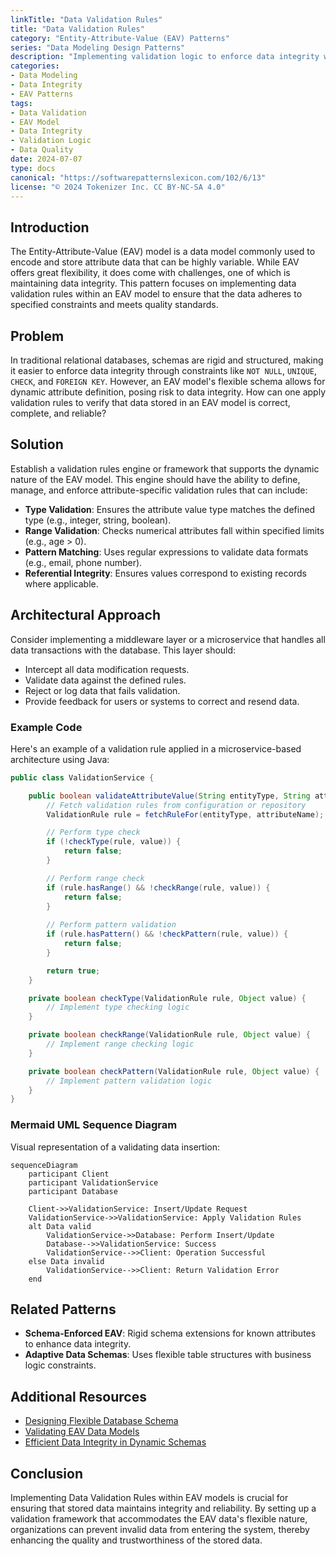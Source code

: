 ```yaml
---
linkTitle: "Data Validation Rules"
title: "Data Validation Rules"
category: "Entity-Attribute-Value (EAV) Patterns"
series: "Data Modeling Design Patterns"
description: "Implementing validation logic to enforce data integrity within EAV models, such as ensuring numerical attributes fall within specified ranges."
categories:
- Data Modeling
- Data Integrity
- EAV Patterns
tags:
- Data Validation
- EAV Model
- Data Integrity
- Validation Logic
- Data Quality
date: 2024-07-07
type: docs
canonical: "https://softwarepatternslexicon.com/102/6/13"
license: "© 2024 Tokenizer Inc. CC BY-NC-SA 4.0"
---
```


## Introduction

The Entity-Attribute-Value (EAV) model is a data model commonly used to encode and store attribute data that can be highly variable. While EAV offers great flexibility, it does come with challenges, one of which is maintaining data integrity. This pattern focuses on implementing data validation rules within an EAV model to ensure that the data adheres to specified constraints and meets quality standards.

## Problem

In traditional relational databases, schemas are rigid and structured, making it easier to enforce data integrity through constraints like `NOT NULL`, `UNIQUE`, `CHECK`, and `FOREIGN KEY`. However, an EAV model's flexible schema allows for dynamic attribute definition, posing risk to data integrity. How can one apply validation rules to verify that data stored in an EAV model is correct, complete, and reliable?

## Solution

Establish a validation rules engine or framework that supports the dynamic nature of the EAV model. This engine should have the ability to define, manage, and enforce attribute-specific validation rules that can include:

- **Type Validation**: Ensures the attribute value type matches the defined type (e.g., integer, string, boolean).
- **Range Validation**: Checks numerical attributes fall within specified limits (e.g., age > 0).
- **Pattern Matching**: Uses regular expressions to validate data formats (e.g., email, phone number).
- **Referential Integrity**: Ensures values correspond to existing records where applicable.

## Architectural Approach

Consider implementing a middleware layer or a microservice that handles all data transactions with the database. This layer should:

- Intercept all data modification requests.
- Validate data against the defined rules.
- Reject or log data that fails validation.
- Provide feedback for users or systems to correct and resend data.

### Example Code

Here's an example of a validation rule applied in a microservice-based architecture using Java:

```java
public class ValidationService {

    public boolean validateAttributeValue(String entityType, String attributeName, Object value) {
        // Fetch validation rules from configuration or repository
        ValidationRule rule = fetchRuleFor(entityType, attributeName);

        // Perform type check
        if (!checkType(rule, value)) {
            return false;
        }

        // Perform range check
        if (rule.hasRange() && !checkRange(rule, value)) {
            return false;
        }
        
        // Perform pattern validation
        if (rule.hasPattern() && !checkPattern(rule, value)) {
            return false;
        }

        return true;
    }

    private boolean checkType(ValidationRule rule, Object value) {
        // Implement type checking logic
    }

    private boolean checkRange(ValidationRule rule, Object value) {
        // Implement range checking logic
    }

    private boolean checkPattern(ValidationRule rule, Object value) {
        // Implement pattern validation logic
    }
}
```

### Mermaid UML Sequence Diagram

Visual representation of a validating data insertion:

```mermaid
sequenceDiagram
    participant Client
    participant ValidationService
    participant Database

    Client->>ValidationService: Insert/Update Request
    ValidationService->>ValidationService: Apply Validation Rules
    alt Data valid
        ValidationService->>Database: Perform Insert/Update
        Database-->>ValidationService: Success
        ValidationService-->>Client: Operation Successful
    else Data invalid
        ValidationService-->>Client: Return Validation Error
    end
```

## Related Patterns

- **Schema-Enforced EAV**: Rigid schema extensions for known attributes to enhance data integrity.
- **Adaptive Data Schemas**: Uses flexible table structures with business logic constraints.

## Additional Resources

- [Designing Flexible Database Schema](#)
- [Validating EAV Data Models](#)
- [Efficient Data Integrity in Dynamic Schemas](#)

## Conclusion

Implementing Data Validation Rules within EAV models is crucial for ensuring that stored data maintains integrity and reliability. By setting up a validation framework that accommodates the EAV data's flexible nature, organizations can prevent invalid data from entering the system, thereby enhancing the quality and trustworthiness of the stored data.
